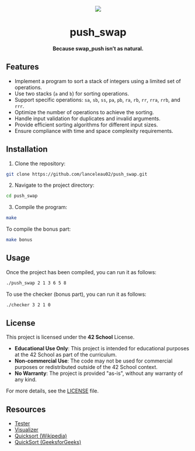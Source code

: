 <div align="center">

![](https://raw.githubusercontent.com/ayogun/42-project-badges/refs/heads/main/badges/push_swape.png)

# **push_swap**

**Because swap_push isn’t as natural.**

</div>

## Features

- Implement a program to sort a stack of integers using a limited set of operations.
- Use two stacks (`a` and `b`) for sorting operations.
- Support specific operations: `sa`, `sb`, `ss`, `pa`, `pb`, `ra`, `rb`, `rr`, `rra`, `rrb`, and `rrr`.
- Optimize the number of operations to achieve the sorting.
- Handle input validation for duplicates and invalid arguments.
- Provide efficient sorting algorithms for different input sizes.
- Ensure compliance with time and space complexity requirements.

## Installation

1. Clone the repository:

```bash
git clone https://github.com/lanceleau02/push_swap.git
```

2. Navigate to the project directory:

```bash
cd push_swap
```

3. Compile the program:

```bash
make
```

To compile the bonus part:

```bash
make bonus
```

## Usage

Once the project has been compiled, you can run it as follows:

```bash
./push_swap 2 1 3 6 5 8
```

To use the checker (bonus part), you can run it as follows:

```bash
./checker 3 2 1 0
```

## License

This project is licensed under the **42 School** License.

- **Educational Use Only**: This project is intended for educational purposes at the 42 School as part of the curriculum.
- **Non-commercial Use**: The code may not be used for commercial purposes or redistributed outside of the 42 School context.
- **No Warranty**: The project is provided "as-is", without any warranty of any kind.

For more details, see the [LICENSE](https://github.com/lanceleau02/push_swap/blob/main/LICENSE) file.

## Resources

- [Tester](https://gitlab.com/nda-cunh/push_swap-testeur-max)
- [Visualizer](https://gitlab.com/nda-cunh/visualizer-push-swap)
- [Quicksort (Wikipedia)](https://en.wikipedia.org/wiki/Quicksort)
- [QuickSort (GeeksforGeeks)](https://man7.org/linux/man-pages/man3/va_arg.3.html)
